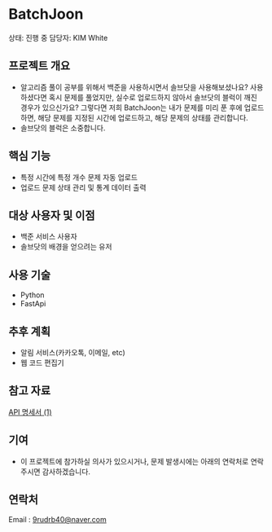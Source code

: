 # BatchJoon

상태: 진행 중
담당자: KIM White

## 프로젝트 개요

- 알고리즘 풀이 공부를 위해서 백준을 사용하시면서 솔브닷을 사용해보셨나요? 사용하셨다면 혹시 문제를 풀었지만, 실수로 업로드하지 않아서 솔브닷의 블럭이 깨진 경우가 있으신가요? 그렇다면 저희 BatchJoon는 내가 문제를 미리 푼 후에 업로드하면, 해당 문제를 지정된 시간에 업로드하고, 해당 문제의 상태를 관리합니다.
- 솔브닷의 블럭은 소중합니다.

## 핵심 기능

- 특정 시간에 특정 개수 문제 자동 업로드
- 업로드 문제 상태 관리 및 통계 데이터 출력

## 대상 사용자 및 이점

- 백준 서비스 사용자
- 솔브닷의 배경을 얻으려는 유저

## 사용 기술

- Python
- FastApi
## 추후 계획

- 알림 서비스(카카오톡, 이메일, etc)
- 웹 코드 편집기

## 참고 자료
[API 명세서 (1)](https://www.notion.so/API-1-3d5b03361e2348409ee6ba02415150d7?pvs=21)

## 기여
- 이 프로젝트에 참가하실 의사가 있으시거나, 문제 발생시에는 아래의 연락처로 연락주시면 감사하겠습니다.

## 연락처
Email : 9rudrb40@naver.com
